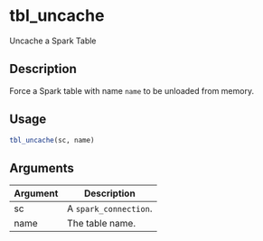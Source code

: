 # tbl_uncache


Uncache a Spark Table




## Description

Force a Spark table with name ``name`` to be unloaded from memory.





## Usage
```r
tbl_uncache(sc, name)
```




## Arguments


Argument      |Description
------------- |----------------
sc | A ``spark_connection``.
name | The table name.






